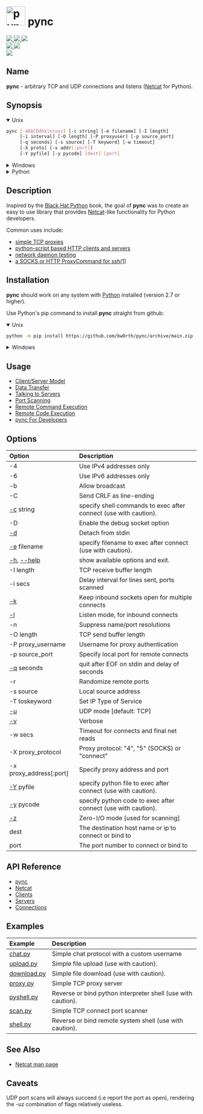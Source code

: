 <h1 align="left">
  <a href="https://github.com/brenw0rth/pync"><img src="identicon.png" alt="pync" width=50></a>
  pync
</h1>

<p align="left">
  <a href="https://www.python.org/">
    <img src="https://img.shields.io/badge/Made%20with-Python-1f425f.svg">
  </a>
  <a href="https://gitHub.com/brenw0rth/pync/stargazers/">
    <img src="https://badgen.net/github/stars/brenw0rth/pync">
  </a>
  <a href="https://gitHub.com/brenw0rth/pync/network/members">
    <img src="https://badgen.net/github/forks/brenw0rth/pync">
  </a>

  </br>

  <a href="https://github.com/brenw0rth/pync/actions/workflows/python-package.yml">
    <img src="https://github.com/brenw0rth/pync/actions/workflows/python-package.yml/badge.svg">
  </a>
  <a href="https://readthedocs.org/projects/pync/">
    <img src="https://readthedocs.org/projects/pync/badge/?version=latest">
  </a>

  </br>

  <a href="https://github.com/brenw0rth/pync/blob/main/LICENSE">
    <img src="https://img.shields.io/github/license/brenw0rth/pync">
  </a>
</p>

## Name
**pync** - arbitrary TCP and UDP connections and listens ([Netcat](https://en.wikipedia.org/wiki/Netcat) for Python).

## Synopsis
<details open>
<summary>Unix</summary>

```sh
pync [-46bCDdhklnruvz] [-c string] [-e filename] [-I length]
     [-i interval] [-O length] [-P proxyuser] [-p source_port]
     [-q seconds] [-s source] [-T keyword] [-w timeout]
     [-X proto] [-x addr[:port]]
     [-Y pyfile] [-y pycode] [dest] [port]
```
</details>

<details>
<summary>Windows</summary>

```sh
py -m pync [-46bCDdhklnruvz] [-c string] [-e filename] [-I length]
           [-i interval] [-O length] [-P proxyuser] [-p source_port]
           [-q seconds] [-s source] [-T keyword] [-w timeout]
           [-X proto] [-x addr[:port]]
           [-Y pyfile] [-y pycode] [dest] [port]
```
</details>

<details>
<summary>Python</summary>

```python
from pync import pync
args = '''[-46bCDdhklnruvz] [-c string] [-e filename] [-I length]
          [-i interval] [-O length] [-P proxyuser] [-p source_port]
          [-q seconds] [-s source] [-T keyword] [-w timeout]
          [-X proto] [-x addr[:port]]
          [-Y pyfile] [-y pycode] [dest] [port]'''
pync(args, stdin, stdout, stderr)
```
</details>

## Description
Inspired by the [Black Hat Python](https://nostarch.com/black-hat-python2E) book,
the goal of **pync** was to create an easy to use library that
provides [Netcat](https://en.wikipedia.org/wiki/Netcat)-like functionality for Python developers.</br>

Common uses include:
* [simple TCP proxies](https://pync.readthedocs.io/en/latest/common/tcp-proxy.html)
* [python-script based HTTP clients and servers](https://pync.readthedocs.io/en/latest/common/http.html)
* [network daemon testing](https://pync.readthedocs.io/en/latest/common/network-testing.html)
* [a SOCKS or HTTP ProxyCommand for ssh(1)](https://pync.readthedocs.io/en/latest/common/proxy-command.html)

## Installation
**pync** should work on any system with  [Python](https://www.python.org/)
installed (version 2.7 or higher).

Use Python's pip command to install **pync** straight from github:
<details open>
<summary>Unix</summary>

```sh
python -m pip install https://github.com/bw0rth/pync/archive/main.zip
```
</details>

<details>
<summary>Windows</summary>

```sh
py -m pip install https://github.com/bw0rth/pync/archive/main.zip
```
</details>

## Usage
* [Client/Server Model](https://pync.readthedocs.io/en/latest/usage/client-server.html)
* [Data Transfer](https://pync.readthedocs.io/en/latest/usage/data-transfer.html)
* [Talking to Servers](https://pync.readthedocs.io/en/latest/usage/talking-to-servers.html)
* [Port Scanning](https://pync.readthedocs.io/en/latest/usage/port-scanning.html)
* [Remote Command Execution](https://pync.readthedocs.io/en/latest/usage/remote-command-exec.html)
* [Remote Code Execution](https://pync.readthedocs.io/en/latest/usage/remote-code-exec.html)
* [pync For Developers](https://pync.readthedocs.io/en/latest/usage/pync-for-devs.html)

## Options

| Option         | Description
| :------------- | :----------
| -4             | Use IPv4 addresses only
| -6             | Use IPv6 addresses only
| -b             | Allow broadcast
| -C             | Send CRLF as line-ending
| [-c](https://pync.readthedocs.io/en/latest/options/exec.html) string | specify shell commands to exec after connect (use with caution).
| -D             | Enable the debug socket option
| [-d](https://pync.readthedocs.io/en/latest/options/detach-stdin.html)             | Detach from stdin
| [-e](https://pync.readthedocs.io/en/latest/options/exec.html) filename | specify filename to exec after connect (use with caution).
| [-h](https://pync.readthedocs.io/en/latest/options/help.html), [--help](https://pync.readthedocs.io/en/latest/options/help.html) | show available options and exit.
| -I length      | TCP receive buffer length
| -i secs        | Delay interval for lines sent, ports scanned
| [-k](https://pync.readthedocs.io/en/latest/options/keep-server-open.html) | Keep inbound sockets open for multiple connects
| [-l](https://pync.readthedocs.io/en/latest/options/listen.html) | Listen mode, for inbound connects
| -n             | Suppress name/port resolutions
| -O length      | TCP send buffer length
| -P proxy_username | Username for proxy authentication
| -p source_port | Specify local port for remote connects
| [-q](https://pync.readthedocs.io/en/latest/options/quit-after-eof.html) seconds | quit after EOF on stdin and delay of seconds
| -r             | Randomize remote ports
| -s source      | Local source address
| -T toskeyword  | Set IP Type of Service
| [-u](https://pync.readthedocs.io/en/latest/options/udp.html) | UDP mode [default: TCP]
| [-v](https://pync.readthedocs.io/en/latest/options/verbose.html) | Verbose
| -w secs        | Timeout for connects and final net reads
| -X proxy_protocol | Proxy protocol: "4", "5" (SOCKS) or "connect"
| -x proxy_address[:port] | Specify proxy address and port
| [-Y](https://pync.readthedocs.io/en/latest/options/py-exec.html) pyfile | specify python file to exec after connect (use with caution).
| [-y](https://pync.readthedocs.io/en/latest/options/py-exec.html) pycode | specify python code to exec after connect (use with caution).
| [-z](https://pync.readthedocs.io/en/latest/options/zero-io.html) | Zero-I/O mode [used for scanning]
| dest           | The destination host name or ip to connect or bind to
| port           | The port number to connect or bind to

## API Reference
* [pync](https://pync.readthedocs.io/en/latest/api/pync.html)
* [Netcat](https://pync.readthedocs.io/en/latest/api/Netcat.html)
* [Clients](https://pync.readthedocs.io/en/latest/api/clients.html)
* [Servers](https://pync.readthedocs.io/en/latest/api/servers.html)
* [Connections](https://pync.readthedocs.io/en/latest/api/connections.html)

## Examples
| Example | Description
| :------ | :----------
| [chat.py](https://github.com/brenw0rth/pync/blob/main/examples/chat.py) | Simple chat protocol with a custom username
| [upload.py](https://github.com/brenw0rth/pync/blob/main/examples/upload.py) | Simple file upload (use with caution).
| [download.py](https://github.com/brenw0rth/pync/blob/main/examples/download.py) | Simple file download (use with caution).
| [proxy.py](https://github.com/brenw0rth/pync/blob/main/examples/proxy.py) | Simple TCP proxy server
| [pyshell.py](https://github.com/brenw0rth/pync/blob/main/examples/pyshell.py) | Reverse or bind python interpreter shell (use with caution).
| [scan.py](https://github.com/brenw0rth/pync/blob/main/examples/scan.py) | Simple TCP connect port scanner
| [shell.py](https://github.com/brenw0rth/pync/blob/main/examples/shell.py) | Reverse or bind remote system shell (use with caution).

## See Also
* [Netcat man page](https://helpmanual.io/man1/netcat/)

## Caveats
UDP port scans will always succeed (i.e report the port as open), rendering the -uz combination of flags
relatively useless.
